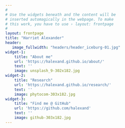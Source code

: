 ```yaml
---
#
# Use the widgets beneath and the content will be
# inserted automagically in the webpage. To make
# this work, you have to use › layout: frontpage
#
layout: frontpage
title: "Harriet Alexander"
header:
   image_fullwidth: "headers/header_iceburg-01.jpg"
widget-1:
    title: "About me"
    url: 'https://halexand.github.io/about/'
    text: ''
    image: unsplash_9-302x182.jpg
widget-2:
    title: "Research"
    url: 'https://halexand.github.io/research/'
    text: ''
    image: phytocom-303x182.jpg
widget-3:
    title: "Find me @ GitHub"
    url: 'https://github.com/halexand'
    text: ''
    image: github-303x182.jpg
---
```



<!--<div id="videoModal" class="reveal-modal large" data-reveal="">-->
<!--  <div class="flex-video widescreen vimeo" style="display: block;">-->
<!--    <iframe width="1280" height="720" src="https://www.youtube.com/embed/3b5zCFSmVvU" frameborder="0" allowfullscreen></iframe>-->
<!--  </div>-->
<!--  <a class="close-reveal-modal">&#215;</a>-->
<!--</div>-->
